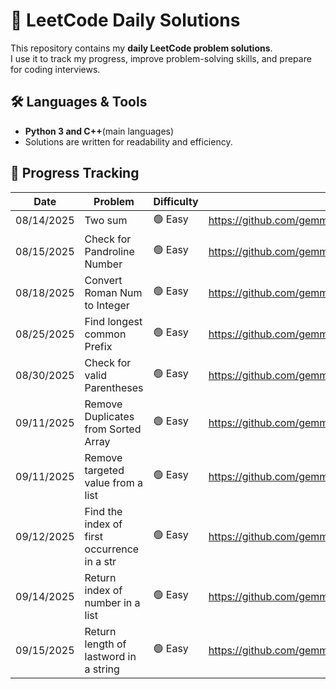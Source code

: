 # 🚀 LeetCode Daily Solutions

This repository contains my **daily LeetCode problem solutions**.  
I use it to track my progress, improve problem-solving skills, and prepare for coding interviews.  

## 🛠️ Languages & Tools

- **Python 3 and C++**(main languages)  
- Solutions are written for readability and efficiency.  

## 🚩 Progress Tracking

| Date       | Problem                             | Difficulty | Solution Link |
|------------|-------------------------------------|------------|---------------|
|08/14/2025  | Two sum                             | 🟢 Easy    |https://github.com/gemmatruong/twoSum_Leetcode
|08/15/2025  | Check for Pandroline Number         | 🟢 Easy    |https://github.com/gemmatruong/pandroline_Number
|08/18/2025  | Convert Roman Num to Integer        | 🟢 Easy    |https://github.com/gemmatruong/roman_To_Integer
|08/25/2025  | Find longest common Prefix          | 🟢 Easy    |https://github.com/gemmatruong/longest_Common_Prefix
|08/30/2025  | Check for valid Parentheses         | 🟢 Easy    |https://github.com/gemmatruong/validParentheses
|09/11/2025  | Remove Duplicates from Sorted Array | 🟢 Easy    |https://github.com/gemmatruong/Leetcode
|09/11/2025  | Remove targeted value from a list   | 🟢 Easy    |https://github.com/gemmatruong/Leetcode/tree/main/removeElement
|09/12/2025|Find the index of first occurrence in a str|🟢 Easy |https://github.com/gemmatruong/Leetcode
|09/14/2025|Return index of number in a list       |🟢 Easy     |https://github.com/gemmatruong/Leetcode/tree/main/searchInsert
|09/15/2025|Return length of lastword in a string  |🟢 Easy     |https://github.com/gemmatruong/Leetcode
